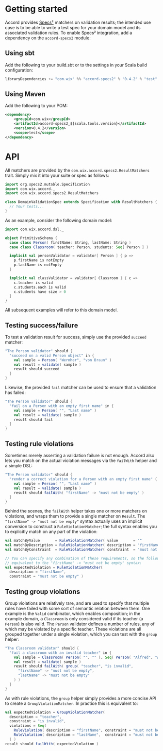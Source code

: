 # Getting started

Accord provides [Specs²](http://www.scalatest.org/) matchers on validation results; the intended use case is to be able to write a test spec for your domain model and its associated validation rules. To enable Specs² integration, add a dependency on the `accord-specs2` module:

## Using sbt

Add the following to your build.sbt or to the settings in your Scala build configuration:

```scala
libraryDependencies += "com.wix" %% "accord-specs2" % "0.4.2" % "test"
```

## Using Maven

Add the following to your POM:

```xml
<dependency>
    <groupId>com.wix</groupId>
    <artifactId>accord-specs2_${scala.tools.version}</artifactId>
    <version>0.4.2</version>
    <scope>test</scope>
</dependency>
```

# API

All matchers are provided by the `com.wix.accord.specs2.ResultMatchers` trait. Simply mix it into your suite or spec as follows:

```scala
import org.specs2.mutable.Specification
import com.wix.accord._
import com.wix.accord.specs2.ResultMatchers

class DomainValidationSpec extends Specification with ResultMatchers {
  // Your tests...
}
```

As an example, consider the following domain model:
```scala
import com.wix.accord.dsl._

object PrimitiveSchema {
  case class Person( firstName: String, lastName: String )
  case class Classroom( teacher: Person, students: Seq[ Person ] )

  implicit val personValidator = validator[ Person ] { p =>
    p.firstName is notEmpty
    p.lastName is notEmpty
  }

  implicit val classValidator = validator[ Classroom ] { c =>
    c.teacher is valid
    c.students.each is valid
    c.students have size > 0
  }
}
```

All subsequent examples will refer to this domain model.

## Testing success/failure

To test a validation result for success, simply use the provided `succeed` matcher:

```scala
"The Person validator" should {
  "succeed on a valid Person object" in {
    val sample = Person( "Wernher", "von Braun" )
    val result = validate( sample )
    result should succeed
  }
}
```

Likewise, the provided `fail` matcher can be used to ensure that a validation has failed:

```scala
"The Person validator" should {
  "fail on a Person with an empty first name" in {
    val sample = Person( "", "Last name" )
    val result = validate( sample )
    result should fail
  }
}
```

## Testing rule violations

Sometimes merely asserting a validation failure is not enough. Accord also lets you match on the actual violation messages via the `failWith` helper and a simple DSL:

```scala
"The Person validator" should {
  "render a correct violation for a Person with an empty first name" {
    val sample = Person( "", "Last name" )
    val result = validate( sample )
    result should failWith( "firstName" -> "must not be empty" )
  }
}
```

Behind the scenes, the `failWith` helper takes one or more matchers on violations, and wraps them to provide a single matcher on `Result`. The `"firstName" -> "must not be empty"` syntax actually uses an implicit conversion to construct a `RuleViolationMatcher`; the full syntax enables you to explicitly match on any part of the violation:

```scala
val matchByValue       = RuleViolationMatcher( value       = ""                  )
val matchByDescription = RuleViolationMatcher( description = "firstName"         )
val matchByConstraint  = RuleViolationMatcher( constraint  = "must not be empty" )

// You can specify any combination of these requirements, so the following is
// equivalent to the "firstName" -> "must not be empty" syntax:
val expectedViolation = RuleViolationMatcher(
  description = "firstName",
  constraint = "must not be empty" )
```

## Testing group violations

Group violations are relatively rare, and are used to specify that multiple rules have failed with some sort of semantic relation between them. One example is the `Valid` combinator, which enables composition; in the example domain, a `Classroom` is only considered valid if its teacher (a `Person`) is also valid. The `Person` validator defines a number of rules, any of which may be violated by a specific teacher. These violations are all grouped together under a single violation, which you can test with the `group` helper:

```scala
"The Classroom validator" should {
  "fail a classroom with an invalid teacher" in {
    val sample = Classroom( Person( "", "" ), Seq( Person( "Alfred", "Aho" ) ) )
    val result = validate( sample )
    result should failWith( group( "teacher", "is invalid",
      "firstName" -> "must not be empty",
      "lastName" -> "must not be empty"
    ) )
  }
}
```

As with rule violations, the `group` helper simply provides a more concise API to create a `GroupViolationMatcher`. In practice this is equivalent to:

```scala
val expectedViolation = GroupViolationMatcher(
  description = "teacher",
  constraint = "is invalid",
  violations = Seq(
    RuleViolation( description = "firstName", constraint = "must not be empty" ),
    RuleViolation( description = "lastName",  constraint = "must not be empty" ),
  ) )
result should failWith( expectedViolation )
```

